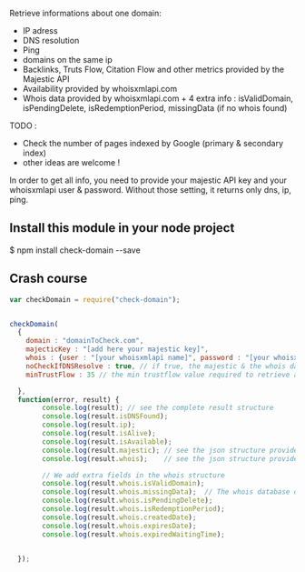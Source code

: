 Retrieve informations about one domain:
- IP adress
- DNS resolution
- Ping
- domains on the same ip
- Backlinks, Truts Flow, Citation Flow and other metrics provided by the Majestic API
- Availability provided by whoisxmlapi.com
- Whois data provided by whoisxmlapi.com + 4 extra info : isValidDomain, isPendingDelete, isRedemptionPeriod, missingData (if no whois found)

TODO :
- Check the number of pages indexed by Google (primary & secondary index)
- other ideas are welcome !

In order to get all info, you need to provide your majestic API key and your whoisxmlapi user & password. Without those setting, it returns only dns, ip, ping.

Install this module in your node project
----------------------------------------
$ npm install check-domain --save

Crash course
------------


```javascript
var checkDomain = require("check-domain");


checkDomain(
  {
    domain : "domainToCheck.com",
    majecticKey : "[add here your majestic key]",
    whois : {user : "[your whoisxmlapi name]", password : "[your whoisxmlapi password]"},
    noCheckIfDNSResolve : true, // if true, the majestic & the whois data are not retrieved if there is a correct DNS resolved 
    minTrustFlow : 35 // the min trustflow value required to retrieve availability and whois data

  },
  function(error, result) {
        console.log(result); // see the complete result structure
        console.log(result.isDNSFound);
        console.log(result.ip);
        console.log(result.isAlive);
        console.log(result.isAvailable);
        console.log(result.majestic); // see the json structure provided by http://developer-support.majestic.com/api/commands/get-index-item-info.shtml
        console.log(result.whois);    // see the json structure provided by http://www.whoisxmlapi.com

        // We add extra fields in the whois structure
        console.log(result.whois.isValidDomain);
        console.log(result.whois.missingData);  // The whois database doesn't contain info for this domain
        console.log(result.whois.isPendingDelete);
        console.log(result.whois.isRedemptionPeriod);
        console.log(result.whois.createdDate);
        console.log(result.whois.expiresDate);
        console.log(result.whois.expiredWaitingTime);


  });

```
